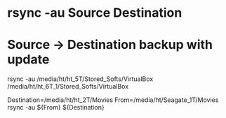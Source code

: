 # rsync -au Source Destination
# Source -> Destination backup with update
rsync -au /media/ht/ht_5T/Stored_Softs/VirtualBox /media/ht/ht_6T_1/Stored_Softs/VirtualBox

Destination=/media/ht/ht_2T/Movies
From=/media/ht/Seagate_1T/Movies
rsync -au ${From} ${Destination}

